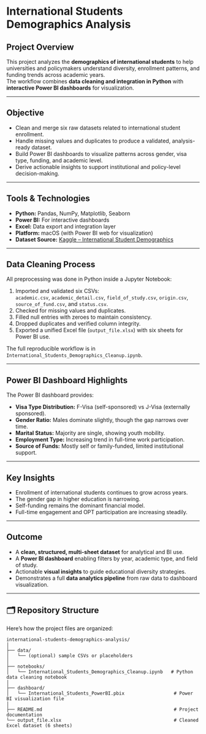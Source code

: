 # International Students Demographics Analysis

## Project Overview
This project analyzes the **demographics of international students** to help universities and policymakers understand diversity, enrollment patterns, and funding trends across academic years.  
The workflow combines **data cleaning and integration in Python** with **interactive Power BI dashboards** for visualization.

---

## Objective
- Clean and merge six raw datasets related to international student enrollment.  
- Handle missing values and duplicates to produce a validated, analysis-ready dataset.  
- Build Power BI dashboards to visualize patterns across gender, visa type, funding, and academic level.  
- Derive actionable insights to support institutional and policy-level decision-making.

---

## Tools & Technologies
- **Python:** Pandas, NumPy, Matplotlib, Seaborn  
- **Power BI:** For interactive dashboards  
- **Excel:** Data export and integration layer  
- **Platform:** macOS (with Power BI web for visualization)  
- **Dataset Source:** [Kaggle – International Student Demographics](https://www.kaggle.com/datasets/webdevbadger/international-student-demographics)

---

## Data Cleaning Process
All preprocessing was done in Python inside a Jupyter Notebook:

1. Imported and validated six CSVs:  
   `academic.csv`, `academic_detail.csv`, `field_of_study.csv`, `origin.csv`, `source_of_fund.csv`, and `status.csv`.
2. Checked for missing values and duplicates.  
3. Filled null entries with zeroes to maintain consistency.  
4. Dropped duplicates and verified column integrity.  
5. Exported a unified Excel file (`output_file.xlsx`) with six sheets for Power BI use.

The full reproducible workflow is in `International_Students_Demographics_Cleanup.ipynb`.

---

## Power BI Dashboard Highlights
The Power BI dashboard provides:
- **Visa Type Distribution:** F-Visa (self-sponsored) vs J-Visa (externally sponsored).  
- **Gender Ratio:** Males dominate slightly, though the gap narrows over time.  
- **Marital Status:** Majority are single, showing youth mobility.  
- **Employment Type:** Increasing trend in full-time work participation.  
- **Source of Funds:** Mostly self or family-funded, limited institutional support.  

---

## Key Insights
- Enrollment of international students continues to grow across years.  
- The gender gap in higher education is narrowing.  
- Self-funding remains the dominant financial model.  
- Full-time engagement and OPT participation are increasing steadily.

---

## Outcome
- A **clean, structured, multi-sheet dataset** for analytical and BI use.  
- A **Power BI dashboard** enabling filters by year, academic type, and field of study.  
- Actionable **visual insights** to guide educational diversity strategies.  
- Demonstrates a full **data analytics pipeline** from raw data to dashboard visualization.

---

## 🗂️ Repository Structure

Here’s how the project files are organized:

```plaintext
international-students-demographics-analysis/
│
├── data/  
│   └── (optional) sample CSVs or placeholders  
│
├── notebooks/  
│   └── International_Students_Demographics_Cleanup.ipynb   # Python data cleaning notebook  
│
├── dashboard/  
│   └── International_Students_PowerBI.pbix                  # Power BI visualization file  
│
├── README.md                                                # Project documentation  
└── output_file.xlsx                                         # Cleaned Excel dataset (6 sheets)
